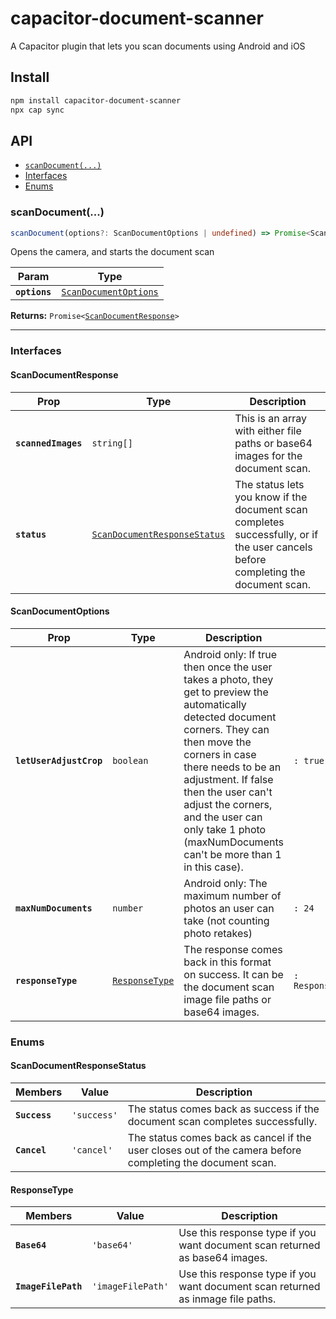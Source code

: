 # capacitor-document-scanner

A Capacitor plugin that lets you scan documents using Android and iOS

## Install

```bash
npm install capacitor-document-scanner
npx cap sync
```

## API

<docgen-index>

* [`scanDocument(...)`](#scandocument)
* [Interfaces](#interfaces)
* [Enums](#enums)

</docgen-index>

<docgen-api>
<!--Update the source file JSDoc comments and rerun docgen to update the docs below-->

### scanDocument(...)

```typescript
scanDocument(options?: ScanDocumentOptions | undefined) => Promise<ScanDocumentResponse>
```

Opens the camera, and starts the document scan

| Param         | Type                                                                |
| ------------- | ------------------------------------------------------------------- |
| **`options`** | <code><a href="#scandocumentoptions">ScanDocumentOptions</a></code> |

**Returns:** <code>Promise&lt;<a href="#scandocumentresponse">ScanDocumentResponse</a>&gt;</code>

--------------------


### Interfaces


#### ScanDocumentResponse

| Prop                | Type                                                                              | Description                                                                                                                       |
| ------------------- | --------------------------------------------------------------------------------- | --------------------------------------------------------------------------------------------------------------------------------- |
| **`scannedImages`** | <code>string[]</code>                                                             | This is an array with either file paths or base64 images for the document scan.                                                   |
| **`status`**        | <code><a href="#scandocumentresponsestatus">ScanDocumentResponseStatus</a></code> | The status lets you know if the document scan completes successfully, or if the user cancels before completing the document scan. |


#### ScanDocumentOptions

| Prop                    | Type                                                  | Description                                                                                                                                                                                                                                                                                                                               | Default                                   |
| ----------------------- | ----------------------------------------------------- | ----------------------------------------------------------------------------------------------------------------------------------------------------------------------------------------------------------------------------------------------------------------------------------------------------------------------------------------- | ----------------------------------------- |
| **`letUserAdjustCrop`** | <code>boolean</code>                                  | Android only: If true then once the user takes a photo, they get to preview the automatically detected document corners. They can then move the corners in case there needs to be an adjustment. If false then the user can't adjust the corners, and the user can only take 1 photo (maxNumDocuments can't be more than 1 in this case). | <code>: true</code>                       |
| **`maxNumDocuments`**   | <code>number</code>                                   | Android only: The maximum number of photos an user can take (not counting photo retakes)                                                                                                                                                                                                                                                  | <code>: 24</code>                         |
| **`responseType`**      | <code><a href="#responsetype">ResponseType</a></code> | The response comes back in this format on success. It can be the document scan image file paths or base64 images.                                                                                                                                                                                                                         | <code>: ResponseType.ImageFilePath</code> |


### Enums


#### ScanDocumentResponseStatus

| Members       | Value                  | Description                                                                                               |
| ------------- | ---------------------- | --------------------------------------------------------------------------------------------------------- |
| **`Success`** | <code>'success'</code> | The status comes back as success if the document scan completes successfully.                             |
| **`Cancel`**  | <code>'cancel'</code>  | The status comes back as cancel if the user closes out of the camera before completing the document scan. |


#### ResponseType

| Members             | Value                        | Description                                                                     |
| ------------------- | ---------------------------- | ------------------------------------------------------------------------------- |
| **`Base64`**        | <code>'base64'</code>        | Use this response type if you want document scan returned as base64 images.     |
| **`ImageFilePath`** | <code>'imageFilePath'</code> | Use this response type if you want document scan returned as inmage file paths. |

</docgen-api>
